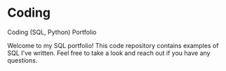 # Coding
Coding (SQL, Python) Portfolio

Welcome to my SQL portfolio! This code repository contains examples of SQL I've written. Feel free to take a look and reach out if you have any questions.
